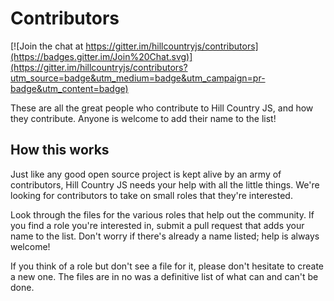 # Contributors

[![Join the chat at https://gitter.im/hillcountryjs/contributors](https://badges.gitter.im/Join%20Chat.svg)](https://gitter.im/hillcountryjs/contributors?utm_source=badge&utm_medium=badge&utm_campaign=pr-badge&utm_content=badge)

These are all the great people who contribute to Hill Country JS, and how they contribute. Anyone is welcome to add their name to the list!

## How this works

Just like any good open source project is kept alive by an army of contributors, Hill Country JS needs your help with all the little things. We're looking for contributors to take on small roles that they're interested.

Look through the files for the various roles that help out the community. If you find a role you're interested in, submit a pull request that adds your name to the list. Don't worry if there's already a name listed; help is always welcome!

If you think of a role but don't see a file for it, please don't hesitate to create a new one. The files are in no was a definitive list of what can and can't be done. 
